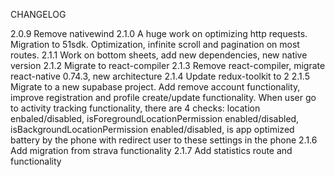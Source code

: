 CHANGELOG

2.0.9 Remove nativewind
2.1.0 A huge work on optimizing http requests. Migration to 51sdk. Optimization, infinite scroll and pagination on most routes.
2.1.1 Work on bottom sheets, add new dependencies, new native version
2.1.2 Migrate to react-compiler
2.1.3 Remove react-compiler, migrate react-native 0.74.3, new architecture
2.1.4 Update redux-toolkit to 2
2.1.5 Migrate to a new supabase project.
Add remove account functionality, improve registration and profile create/update functionality.
When user go to activity tracking functionality, there are 4 checks: location enbaled/disabled, isForegroundLocationPermission enabled/disabled, isBackgroundLocationPermission enabled/disabled, is app optimized battery by the phone with redirect user to these settings in the phone
2.1.6 Add migration from strava functionality
2.1.7 Add statistics route and functionality
